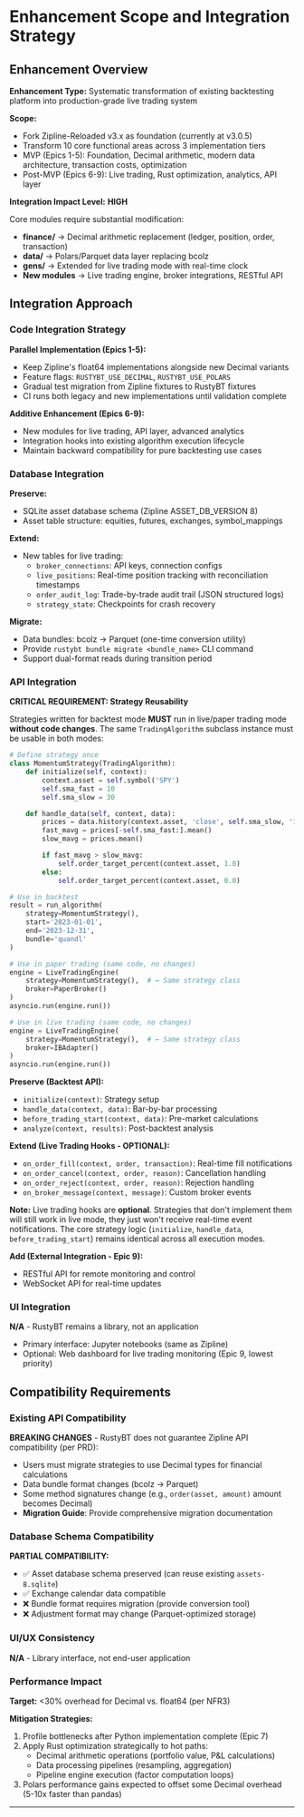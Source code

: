 # Enhancement Scope and Integration Strategy

## Enhancement Overview

**Enhancement Type:** Systematic transformation of existing backtesting platform into production-grade live trading system

**Scope:**
- Fork Zipline-Reloaded v3.x as foundation (currently at v3.0.5)
- Transform 10 core functional areas across 3 implementation tiers
- MVP (Epics 1-5): Foundation, Decimal arithmetic, modern data architecture, transaction costs, optimization
- Post-MVP (Epics 6-9): Live trading, Rust optimization, analytics, API layer

**Integration Impact Level:** **HIGH**

Core modules require substantial modification:
- **finance/** → Decimal arithmetic replacement (ledger, position, order, transaction)
- **data/** → Polars/Parquet data layer replacing bcolz
- **gens/** → Extended for live trading mode with real-time clock
- **New modules** → Live trading engine, broker integrations, RESTful API

## Integration Approach

### Code Integration Strategy

**Parallel Implementation (Epics 1-5):**
- Keep Zipline's float64 implementations alongside new Decimal variants
- Feature flags: `RUSTYBT_USE_DECIMAL`, `RUSTYBT_USE_POLARS`
- Gradual test migration from Zipline fixtures to RustyBT fixtures
- CI runs both legacy and new implementations until validation complete

**Additive Enhancement (Epics 6-9):**
- New modules for live trading, API layer, advanced analytics
- Integration hooks into existing algorithm execution lifecycle
- Maintain backward compatibility for pure backtesting use cases

### Database Integration

**Preserve:**
- SQLite asset database schema (Zipline ASSET_DB_VERSION 8)
- Asset table structure: equities, futures, exchanges, symbol_mappings

**Extend:**
- New tables for live trading:
  - `broker_connections`: API keys, connection configs
  - `live_positions`: Real-time position tracking with reconciliation timestamps
  - `order_audit_log`: Trade-by-trade audit trail (JSON structured logs)
  - `strategy_state`: Checkpoints for crash recovery

**Migrate:**
- Data bundles: bcolz → Parquet (one-time conversion utility)
- Provide `rustybt bundle migrate <bundle_name>` CLI command
- Support dual-format reads during transition period

### API Integration

**CRITICAL REQUIREMENT: Strategy Reusability**

Strategies written for backtest mode **MUST** run in live/paper trading mode **without code changes**. The same `TradingAlgorithm` subclass instance must be usable in both modes:

```python
# Define strategy once
class MomentumStrategy(TradingAlgorithm):
    def initialize(self, context):
        context.asset = self.symbol('SPY')
        self.sma_fast = 10
        self.sma_slow = 30

    def handle_data(self, context, data):
        prices = data.history(context.asset, 'close', self.sma_slow, '1d')
        fast_mavg = prices[-self.sma_fast:].mean()
        slow_mavg = prices.mean()

        if fast_mavg > slow_mavg:
            self.order_target_percent(context.asset, 1.0)
        else:
            self.order_target_percent(context.asset, 0.0)

# Use in backtest
result = run_algorithm(
    strategy=MomentumStrategy(),
    start='2023-01-01',
    end='2023-12-31',
    bundle='quandl'
)

# Use in paper trading (same code, no changes)
engine = LiveTradingEngine(
    strategy=MomentumStrategy(),  # ← Same strategy class
    broker=PaperBroker()
)
asyncio.run(engine.run())

# Use in live trading (same code, no changes)
engine = LiveTradingEngine(
    strategy=MomentumStrategy(),  # ← Same strategy class
    broker=IBAdapter()
)
asyncio.run(engine.run())
```

**Preserve (Backtest API):**
- `initialize(context)`: Strategy setup
- `handle_data(context, data)`: Bar-by-bar processing
- `before_trading_start(context, data)`: Pre-market calculations
- `analyze(context, results)`: Post-backtest analysis

**Extend (Live Trading Hooks - OPTIONAL):**
- `on_order_fill(context, order, transaction)`: Real-time fill notifications
- `on_order_cancel(context, order, reason)`: Cancellation handling
- `on_order_reject(context, order, reason)`: Rejection handling
- `on_broker_message(context, message)`: Custom broker events

**Note:** Live trading hooks are **optional**. Strategies that don't implement them will still work in live mode, they just won't receive real-time event notifications. The core strategy logic (`initialize`, `handle_data`, `before_trading_start`) remains identical across all execution modes.

**Add (External Integration - Epic 9):**
- RESTful API for remote monitoring and control
- WebSocket API for real-time updates

### UI Integration

**N/A** - RustyBT remains a library, not an application
- Primary interface: Jupyter notebooks (same as Zipline)
- Optional: Web dashboard for live trading monitoring (Epic 9, lowest priority)

## Compatibility Requirements

### Existing API Compatibility

**BREAKING CHANGES** - RustyBT does not guarantee Zipline API compatibility (per PRD):
- Users must migrate strategies to use Decimal types for financial calculations
- Data bundle format changes (bcolz → Parquet)
- Some method signatures change (e.g., `order(asset, amount)` amount becomes Decimal)
- **Migration Guide**: Provide comprehensive migration documentation

### Database Schema Compatibility

**PARTIAL COMPATIBILITY:**
- ✅ Asset database schema preserved (can reuse existing `assets-8.sqlite`)
- ✅ Exchange calendar data compatible
- ❌ Bundle format requires migration (provide conversion tool)
- ❌ Adjustment format may change (Parquet-optimized storage)

### UI/UX Consistency

**N/A** - Library interface, not end-user application

### Performance Impact

**Target:** <30% overhead for Decimal vs. float64 (per NFR3)

**Mitigation Strategies:**
1. Profile bottlenecks after Python implementation complete (Epic 7)
2. Apply Rust optimization strategically to hot paths:
   - Decimal arithmetic operations (portfolio value, P&L calculations)
   - Data processing pipelines (resampling, aggregation)
   - Pipeline engine execution (factor computation loops)
3. Polars performance gains expected to offset some Decimal overhead (5-10x faster than pandas)

---
